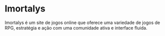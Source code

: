 # Imortalys
Imortalys é um site de jogos online que oferece uma variedade de jogos de RPG, estratégia e ação com uma comunidade ativa e interface fluida.
